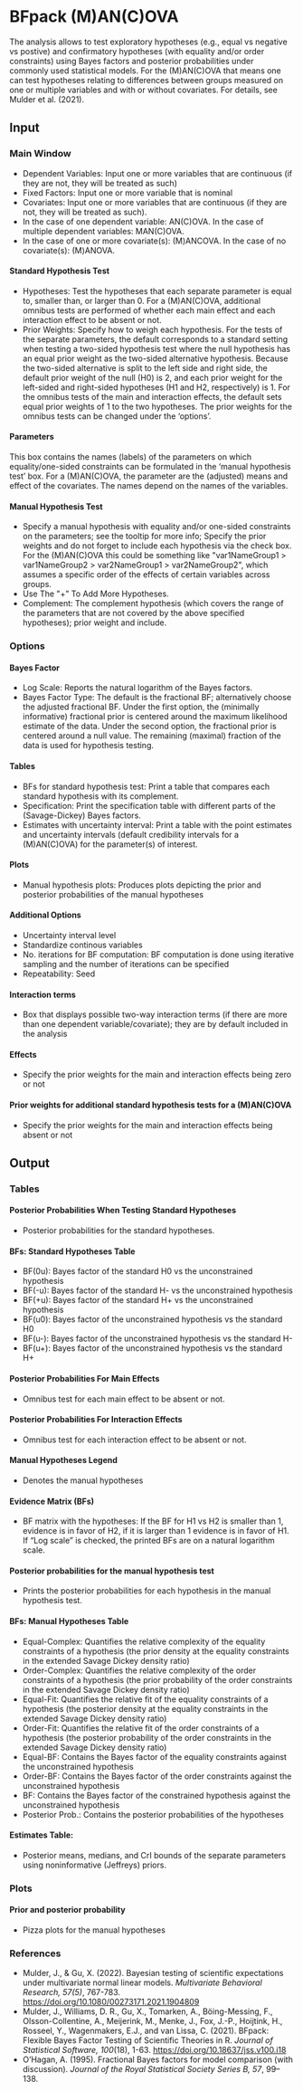 BFpack (M)AN(C)OVA
==========================

The analysis allows to test exploratory hypotheses (e.g., equal vs negative vs postive) and confirmatory hypotheses (with equality and/or order constraints) using Bayes factors and posterior probabilities under commonly used statistical models. For the (M)AN(C)OVA that means one can test hypotheses relating to differences between groups measured on one or multiple variables and with or without covariates. For details, see Mulder et al. (2021).

## Input
### Main Window
- Dependent Variables: Input one or more variables that are continuous (if they are not, they will be treated as such)
- Fixed Factors: Input one or more variable that is nominal
- Covariates: Input one or more variables that are continuous (if they are not, they will be treated as such).
- In the case of one dependent variable: AN(C)OVA. In the case of multiple dependent variables: MAN(C)OVA.
- In the case of one or more covariate(s): (M)ANCOVA. In the case of no covariate(s): (M)ANOVA.

#### Standard Hypothesis Test
- Hypotheses: Test the hypotheses that each separate parameter is equal to, smaller than, or larger than 0. For a (M)AN(C)OVA, additional omnibus tests are performed of whether each main effect and each interaction effect to be absent or not.
- Prior Weights: Specify how to weigh each hypothesis. For the tests of the separate parameters, the default corresponds to a standard setting when testing a two-sided hypothesis test where the null hypothesis has an equal prior weight as the two-sided alternative hypothesis. Because the two-sided alternative is split to the left side and right side, the default prior weight of the null (H0) is 2, and each prior weight for the left-sided and right-sided hypotheses (H1 and H2, respectively) is 1. For the omnibus tests of the main and interaction effects, the default sets equal prior weights of 1 to the two hypotheses. The prior weights for the omnibus tests can be changed under the ‘options’.

#### Parameters
This box contains the names (labels) of the parameters on which equality/one-sided constraints can be formulated in the ‘manual hypothesis test’ box. For a (M)AN(C)OVA, the parameter are the (adjusted) means and effect of the covariates. The names depend on the names of the variables.

#### Manual Hypothesis Test
- Specify a manual hypothesis with equality and/or one-sided constraints on the parameters; see the tooltip for more info; Specify the prior weights and do not forget to include each hypothesis via the check box. For the (M)AN(C)OVA this could be something like "var1NameGroup1 > var1NameGroup2 > var2NameGroup1 > var2NameGroup2", which assumes a specific order of the effects of certain variables across groups.
- Use The "+" To Add More Hypotheses.
- Complement: The complement hypothesis (which covers the range of the parameters that are not covered by the above specified hypotheses); prior weight and include.

### Options
#### Bayes Factor
- Log Scale: Reports the natural logarithm of the Bayes factors.
- Bayes Factor Type: The default is the fractional BF; alternatively choose the adjusted fractional BF. Under the first option, the (minimally informative) fractional prior is centered around the maximum likelihood estimate of the data. Under the second option, the fractional prior is centered around a null value. The remaining (maximal) fraction of the data is used for hypothesis testing.

#### Tables
- BFs for standard hypothesis test: Print a table that compares each standard hypothesis with its complement.
- Specification: Print the specification table with different parts of the (Savage-Dickey) Bayes factors.
- Estimates with uncertainty interval: Print a table with the point estimates and uncertainty intervals (default credibility intervals for a (M)AN(C)OVA) for the parameter(s) of interest.

#### Plots
- Manual hypothesis plots: Produces plots depicting the prior and posterior probabilities of the manual hypotheses

#### Additional Options
- Uncertainty interval level
- Standardize continous variables
- No. iterations for BF computation: BF computation is done using iterative sampling and the number of iterations can be specified
- Repeatability: Seed

#### Interaction terms
- Box that displays possible two-way interaction terms (if there are more than one dependent variable/covariate); they are by default included in the analysis

#### Effects
- Specify the prior weights for the main and interaction effects being zero or not

#### Prior weights for additional standard hypothesis tests for a (M)AN(C)OVA
- Specify the prior weights for the main and interaction effects being absent or not


## Output

### Tables
#### Posterior Probabilities When Testing Standard Hypotheses
- Posterior probabilities for the standard hypotheses.

#### BFs: Standard Hypotheses Table
- BF(0u): Bayes factor of the standard H0 vs the unconstrained hypothesis
- BF(-u): Bayes factor of the standard H- vs the unconstrained hypothesis
- BF(+u): Bayes factor of the standard H+ vs the unconstrained hypothesis
- BF(u0): Bayes factor of the unconstrained hypothesis vs the standard H0
- BF(u-): Bayes factor of the unconstrained hypothesis vs the standard H-
- BF(u+): Bayes factor of the unconstrained hypothesis vs the standard H+


#### Posterior Probabilities For Main Effects
- Omnibus test for each main effect to be absent or not.

#### Posterior Probabilities For Interaction Effects
- Omnibus test for each interaction effect to be absent or not.

#### Manual Hypotheses Legend
- Denotes the manual hypotheses

#### Evidence Matrix (BFs)
- BF matrix with the hypotheses: If the BF for H1 vs H2 is smaller than 1, evidence is in favor of H2, if it is larger than 1 evidence is in favor of H1. If “Log scale” is checked, the printed BFs are on a natural logarithm scale.

#### Posterior probabilities for the manual hypothesis test
- Prints the posterior probabilities for each hypothesis in the manual hypothesis test.

#### BFs: Manual Hypotheses Table
- Equal-Complex: Quantifies the relative complexity of the equality constraints of a hypothesis (the prior density at the equality constraints in the extended Savage Dickey density ratio)
- Order-Complex: Quantifies the relative complexity of the order constraints of a hypothesis (the prior probability of the order constraints in the extended Savage Dickey density ratio)
- Equal-Fit: Quantifies the relative fit of the equality constraints of a hypothesis (the posterior density at the equality constraints in the extended Savage Dickey density ratio)
- Order-Fit: Quantifies the relative fit of the order constraints of a hypothesis (the posterior probability of the order constraints in the extended Savage Dickey density ratio)
- Equal-BF: Contains the Bayes factor of the equality constraints against the unconstrained hypothesis
- Order-BF: Contains the Bayes factor of the order constraints against the unconstrained hypothesis
- BF: Contains the Bayes factor of the constrained hypothesis against the unconstrained hypothesis
- Posterior Prob.: Contains the posterior probabilities of the hypotheses

#### Estimates Table:
- Posterior means, medians, and CrI bounds of the separate parameters using noninformative (Jeffreys) priors.

### Plots
#### Prior and posterior probability 
- Pizza plots for the manual hypotheses

### References

- Mulder, J., & Gu, X. (2022). Bayesian testing of scientific expectations under multivariate normal linear models. *Multivariate Behavioral Research, 57(5)*, 767-783. https://doi.org/10.1080/00273171.2021.1904809
- Mulder, J., Williams, D. R., Gu, X., Tomarken, A., Böing-Messing, F., Olsson-Collentine, A., Meijerink, M., Menke, J., Fox, J.-P., Hoijtink, H., Rosseel, Y., Wagenmakers, E.J., and van Lissa, C. (2021). BFpack: Flexible Bayes Factor Testing of Scientific Theories in R. *Journal of Statistical Software, 100*(18), 1-63. https://doi.org/10.18637/jss.v100.i18
- O’Hagan, A. (1995). Fractional Bayes factors for model comparison (with discussion). *Journal of the Royal Statistical Society Series B, 57*, 99–138.
